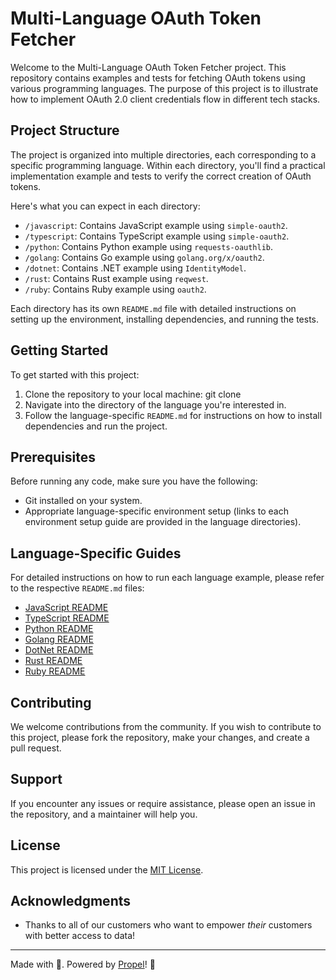 # Multi-Language OAuth Token Fetcher

Welcome to the Multi-Language OAuth Token Fetcher project. This repository contains examples and tests for fetching OAuth tokens using various programming languages. The purpose of this project is to illustrate how to implement OAuth 2.0 client credentials flow in different tech stacks.

## Project Structure

The project is organized into multiple directories, each corresponding to a specific programming language. Within each directory, you'll find a practical implementation example and tests to verify the correct creation of OAuth tokens.

Here's what you can expect in each directory:

- `/javascript`: Contains JavaScript example using `simple-oauth2`.
- `/typescript`: Contains TypeScript example using `simple-oauth2`.
- `/python`: Contains Python example using `requests-oauthlib`.
- `/golang`: Contains Go example using `golang.org/x/oauth2`.
- `/dotnet`: Contains .NET example using `IdentityModel`.
- `/rust`: Contains Rust example using `reqwest`.
- `/ruby`: Contains Ruby example using `oauth2`.

Each directory has its own `README.md` file with detailed instructions on setting up the environment, installing dependencies, and running the tests.

## Getting Started

To get started with this project:

1. Clone the repository to your local machine:
git clone <repository-url>
2. Navigate into the directory of the language you're interested in.
3. Follow the language-specific `README.md` for instructions on how to install dependencies and run the project.

## Prerequisites

Before running any code, make sure you have the following:

- Git installed on your system.
- Appropriate language-specific environment setup (links to each environment setup guide are provided in the language directories).

## Language-Specific Guides

For detailed instructions on how to run each language example, please refer to the respective `README.md` files:

- [JavaScript README](./javascript/README.md)
- [TypeScript README](./typescript/README.md)
- [Python README](./python/README.md)
- [Golang README](./goland/README.md)
- [DotNet README](./dotnet/README.md)
- [Rust README](./rust/README.md)
- [Ruby README](./ruby/README.md)

## Contributing

We welcome contributions from the community. If you wish to contribute to this project, please fork the repository, make your changes, and create a pull request.

## Support

If you encounter any issues or require assistance, please open an issue in the repository, and a maintainer will help you.

## License

This project is licensed under the [MIT License](./LICENSE).

## Acknowledgments

- Thanks to all of our customers who want to empower _their_ customers with better access to data!

---

Made with 💜. Powered by [Propel](https://www.propeldata.com)! 🚀



